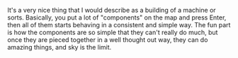 It's a very nice thing that I would describe as a building of a machine or sorts.
Basically, you put a lot of "components" on the map and press Enter, then all of them starts behaving in a consistent and simple way.
The fun part is how the components are so simple that they can't really do much, but once they are pieced together in a well thought out way, they can do amazing things, and sky is the limit.